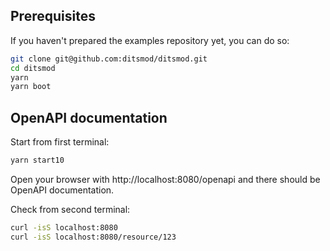 ## Prerequisites

If you haven't prepared the examples repository yet, you can do so:

```bash
git clone git@github.com:ditsmod/ditsmod.git
cd ditsmod
yarn
yarn boot
```

## OpenAPI documentation

Start from first terminal:

```bash
yarn start10
```

Open your browser with http://localhost:8080/openapi and there
should be OpenAPI documentation.

Check from second terminal:

```bash
curl -isS localhost:8080
curl -isS localhost:8080/resource/123
```
